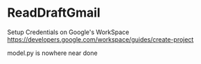 # ReadDraftGmail
Setup Credentials on Google's WorkSpace
https://developers.google.com/workspace/guides/create-project

model.py is nowhere near done